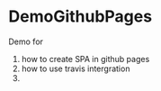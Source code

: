 # DemoGithubPages
Demo for 

1. how to create SPA in github pages
2. how to use travis intergration
3. 
